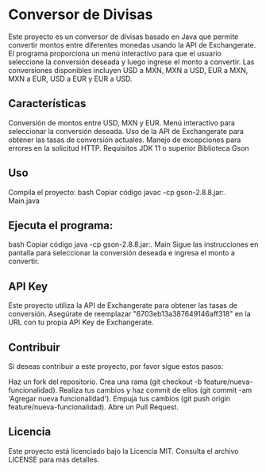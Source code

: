 # Conversor de Divisas
Este proyecto es un conversor de divisas basado en Java que permite convertir montos entre diferentes monedas usando la API de Exchangerate. El programa proporciona un menú interactivo para que el usuario seleccione la conversión deseada y luego ingrese el monto a convertir. Las conversiones disponibles incluyen USD a MXN, MXN a USD, EUR a MXN, MXN a EUR, USD a EUR y EUR a USD.

## Características
Conversión de montos entre USD, MXN y EUR.
Menú interactivo para seleccionar la conversión deseada.
Uso de la API de Exchangerate para obtener las tasas de conversión actuales.
Manejo de excepciones para errores en la solicitud HTTP.
Requisitos
JDK 11 o superior
Biblioteca Gson

## Uso
Compila el proyecto:
bash
Copiar código
javac -cp gson-2.8.8.jar:. Main.java

## Ejecuta el programa:
bash
Copiar código
java -cp gson-2.8.8.jar:. Main
Sigue las instrucciones en pantalla para seleccionar la conversión deseada e ingresa el monto a convertir.

## API Key
Este proyecto utiliza la API de Exchangerate para obtener las tasas de conversión. Asegúrate de reemplazar "6703eb13a387649146aff318" en la URL con tu propia API Key de Exchangerate.

## Contribuir
Si deseas contribuir a este proyecto, por favor sigue estos pasos:

Haz un fork del repositorio.
Crea una rama (git checkout -b feature/nueva-funcionalidad).
Realiza tus cambios y haz commit de ellos (git commit -am 'Agregar nueva funcionalidad').
Empuja tus cambios (git push origin feature/nueva-funcionalidad).
Abre un Pull Request.

## Licencia
Este proyecto está licenciado bajo la Licencia MIT. Consulta el archivo LICENSE para más detalles.
